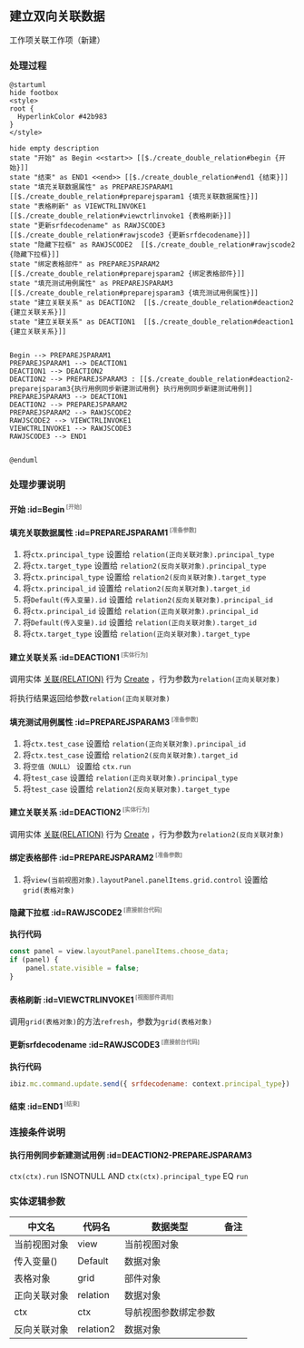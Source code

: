 ## 建立双向关联数据 <!-- {docsify-ignore-all} -->

   工作项关联工作项（新建）

### 处理过程

```plantuml
@startuml
hide footbox
<style>
root {
  HyperlinkColor #42b983
}
</style>

hide empty description
state "开始" as Begin <<start>> [[$./create_double_relation#begin {开始}]]
state "结束" as END1 <<end>> [[$./create_double_relation#end1 {结束}]]
state "填充关联数据属性" as PREPAREJSPARAM1  [[$./create_double_relation#preparejsparam1 {填充关联数据属性}]]
state "表格刷新" as VIEWCTRLINVOKE1  [[$./create_double_relation#viewctrlinvoke1 {表格刷新}]]
state "更新srfdecodename" as RAWJSCODE3  [[$./create_double_relation#rawjscode3 {更新srfdecodename}]]
state "隐藏下拉框" as RAWJSCODE2  [[$./create_double_relation#rawjscode2 {隐藏下拉框}]]
state "绑定表格部件" as PREPAREJSPARAM2  [[$./create_double_relation#preparejsparam2 {绑定表格部件}]]
state "填充测试用例属性" as PREPAREJSPARAM3  [[$./create_double_relation#preparejsparam3 {填充测试用例属性}]]
state "建立关联关系" as DEACTION2  [[$./create_double_relation#deaction2 {建立关联关系}]]
state "建立关联关系" as DEACTION1  [[$./create_double_relation#deaction1 {建立关联关系}]]


Begin --> PREPAREJSPARAM1
PREPAREJSPARAM1 --> DEACTION1
DEACTION1 --> DEACTION2
DEACTION2 --> PREPAREJSPARAM3 : [[$./create_double_relation#deaction2-preparejsparam3{执行用例同步新建测试用例} 执行用例同步新建测试用例]]
PREPAREJSPARAM3 --> DEACTION1
DEACTION2 --> PREPAREJSPARAM2
PREPAREJSPARAM2 --> RAWJSCODE2
RAWJSCODE2 --> VIEWCTRLINVOKE1
VIEWCTRLINVOKE1 --> RAWJSCODE3
RAWJSCODE3 --> END1


@enduml
```


### 处理步骤说明

#### 开始 :id=Begin<sup class="footnote-symbol"> <font color=gray size=1>[开始]</font></sup>




#### 填充关联数据属性 :id=PREPAREJSPARAM1<sup class="footnote-symbol"> <font color=gray size=1>[准备参数]</font></sup>



1. 将`ctx.principal_type` 设置给  `relation(正向关联对象).principal_type`
2. 将`ctx.target_type` 设置给  `relation2(反向关联对象).principal_type`
3. 将`ctx.principal_type` 设置给  `relation2(反向关联对象).target_type`
4. 将`ctx.principal_id` 设置给  `relation2(反向关联对象).target_id`
5. 将`Default(传入变量).id` 设置给  `relation2(反向关联对象).principal_id`
6. 将`ctx.principal_id` 设置给  `relation(正向关联对象).principal_id`
7. 将`Default(传入变量).id` 设置给  `relation(正向关联对象).target_id`
8. 将`ctx.target_type` 设置给  `relation(正向关联对象).target_type`

#### 建立关联关系 :id=DEACTION1<sup class="footnote-symbol"> <font color=gray size=1>[实体行为]</font></sup>



调用实体 [关联(RELATION)](module/Base/relation.md) 行为 [Create](module/Base/relation#行为) ，行为参数为`relation(正向关联对象)`

将执行结果返回给参数`relation(正向关联对象)`

#### 填充测试用例属性 :id=PREPAREJSPARAM3<sup class="footnote-symbol"> <font color=gray size=1>[准备参数]</font></sup>



1. 将`ctx.test_case` 设置给  `relation(正向关联对象).principal_id`
2. 将`ctx.test_case` 设置给  `relation2(反向关联对象).target_id`
3. 将`空值（NULL）` 设置给  `ctx.run`
4. 将`test_case` 设置给  `relation(正向关联对象).principal_type`
5. 将`test_case` 设置给  `relation2(反向关联对象).target_type`

#### 建立关联关系 :id=DEACTION2<sup class="footnote-symbol"> <font color=gray size=1>[实体行为]</font></sup>



调用实体 [关联(RELATION)](module/Base/relation.md) 行为 [Create](module/Base/relation#行为) ，行为参数为`relation2(反向关联对象)`

#### 绑定表格部件 :id=PREPAREJSPARAM2<sup class="footnote-symbol"> <font color=gray size=1>[准备参数]</font></sup>



1. 将`view(当前视图对象).layoutPanel.panelItems.grid.control` 设置给  `grid(表格对象)`

#### 隐藏下拉框 :id=RAWJSCODE2<sup class="footnote-symbol"> <font color=gray size=1>[直接前台代码]</font></sup>



<p class="panel-title"><b>执行代码</b></p>

```javascript
const panel = view.layoutPanel.panelItems.choose_data;
if (panel) {
    panel.state.visible = false;
}
```

#### 表格刷新 :id=VIEWCTRLINVOKE1<sup class="footnote-symbol"> <font color=gray size=1>[视图部件调用]</font></sup>



调用`grid(表格对象)`的方法`refresh`，参数为`grid(表格对象)`
#### 更新srfdecodename :id=RAWJSCODE3<sup class="footnote-symbol"> <font color=gray size=1>[直接前台代码]</font></sup>



<p class="panel-title"><b>执行代码</b></p>

```javascript
ibiz.mc.command.update.send({ srfdecodename: context.principal_type})
```

#### 结束 :id=END1<sup class="footnote-symbol"> <font color=gray size=1>[结束]</font></sup>




### 连接条件说明
#### 执行用例同步新建测试用例 :id=DEACTION2-PREPAREJSPARAM3

```ctx(ctx).run``` ISNOTNULL AND ```ctx(ctx).principal_type``` EQ ```run```


### 实体逻辑参数

|    中文名   |    代码名    |  数据类型      |备注 |
| --------| --------| --------  | --------   |
|当前视图对象|view|当前视图对象||
|传入变量(<i class="fa fa-check"/></i>)|Default|数据对象||
|表格对象|grid|部件对象||
|正向关联对象|relation|数据对象||
|ctx|ctx|导航视图参数绑定参数||
|反向关联对象|relation2|数据对象||
